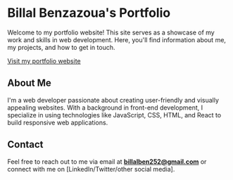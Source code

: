 # Billal Benzazoua's Portfolio

Welcome to my portfolio website! This site serves as a showcase of my work and skills in web development. Here, you'll find information about me, my projects, and how to get in touch.

[Visit my portfolio website](https://billalbenz.me/)

## About Me

I'm a web developer passionate about creating user-friendly and visually appealing websites. With a background in front-end development, I specialize in using technologies like JavaScript, CSS, HTML, and React to build responsive web applications.

## Contact

Feel free to reach out to me via email at **billalben252@gmail.com** or connect with me on [LinkedIn/Twitter/other social media].
